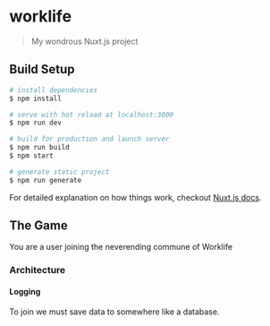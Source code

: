 # worklife

> My wondrous Nuxt.js project

## Build Setup

``` bash
# install dependencies
$ npm install

# serve with hot reload at localhost:3000
$ npm run dev

# build for production and launch server
$ npm run build
$ npm start

# generate static project
$ npm run generate
```

For detailed explanation on how things work, checkout [Nuxt.js docs](https://nuxtjs.org).

## The Game

You are a user joining the neverending commune of Worklife

### Architecture 

#### Logging
 To join we must save data to somewhere like a database.
